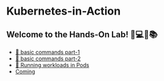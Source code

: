 # Kubernetes-in-Action

## **Welcome to the Hands-On Lab! 👐💻🔬📚**

- [🔬 basic commands part-1](/basic-commands-part-1/README.md)
- [🔬 basic commands part-2](/basic-commands-part-2/README.md)
- [🔬 Running workloads in Pods](/Running-workloads-in-Pods/README.md)
- [Coming]()